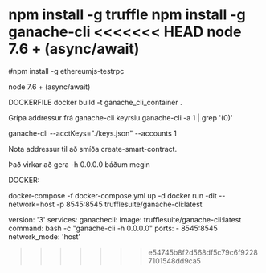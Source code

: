 npm install -g truffle
npm install -g ganache-cli
<<<<<<< HEAD
node 7.6 + (async/await)
=======


#npm install -g ethereumjs-testrpc

node 7.6 + (async/await)


DOCKERFILE
docker build -t ganache_cli_container .

Grípa addressur frá ganache-cli keyrslu
ganache-cli -a 1 | grep '(0)'


ganache-cli --acctKeys="./keys.json" --accounts 1

Nota addressur til að smíða create-smart-contract.

Það virkar að gera -h 0.0.0.0 báðum megin

DOCKER:

docker-compose -f docker-compose.yml up -d
docker run -dit --network=host -p 8545:8545 trufflesuite/ganache-cli:latest

version: '3'
services:
    ganachecli:
        image: trufflesuite/ganache-cli:latest
        command: bash -c "ganache-cli -h 0.0.0.0"
        ports:
        - 8545:8545
        network_mode: 'host'
>>>>>>> e54745b8f2d568df5c79c6f92287101548dd9ca5

